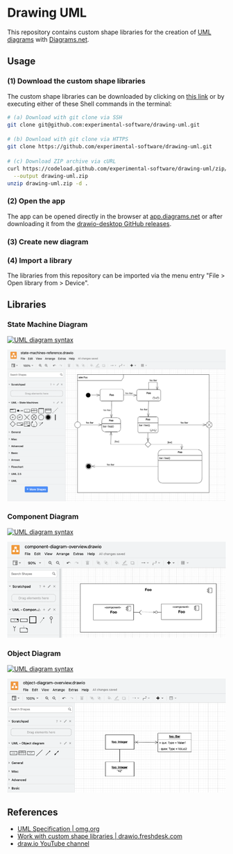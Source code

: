 # Drawing UML

This repository contains custom shape libraries for the creation of [UML diagrams](https://www.uml-diagrams.org) with [Diagrams.net](https://en.wikipedia.org/wiki/Diagrams.net).

## Usage

### (1) Download the custom shape libraries

The custom shape libraries can be downloaded by clicking on [this link](https://github.com/experimental-software/drawing-uml/archive/refs/heads/main.zip) or by executing either of these Shell commands in the terminal:

```bash
# (a) Download with git clone via SSH
git clone git@github.com:experimental-software/drawing-uml.git

# (b) Download with git clone via HTTPS
git clone https://github.com/experimental-software/drawing-uml.git

# (c) Download ZIP archive via cURL
curl https://codeload.github.com/experimental-software/drawing-uml/zip/refs/heads/main \
  --output drawing-uml.zip
unzip drawing-uml.zip -d .
```

### (2) Open the app

The app can be opened directly in the browser at [app.diagrams.net](https://app.diagrams.net) or after downloading it from the [drawio-desktop GitHub releases](https://github.com/jgraph/drawio-desktop/releases/latest).

### (3) Create new diagram

### (4) Import a library

The libraries from this repository can be imported via the menu entry "File > Open library from > Device".

## Libraries

### State Machine Diagram

[![UML diagram syntax](https://img.shields.io/badge/uml-syntax-lightgrey.svg)](https://www.uml-diagrams.org/state-machine-diagrams.html)

![diagram: state machine diagram overview](./docs/state-machine-diagram-overview.png)

### Component Diagram

[![UML diagram syntax](https://img.shields.io/badge/component_diagram-syntax-lightgrey.svg)](https://www.uml-diagrams.org/component-diagrams.html)

![diagram: component diagram overview](./docs/component-diagram-overview.png)

### Object Diagram

[![UML diagram syntax](https://img.shields.io/badge/object_diagram-syntax-lightgrey.svg)](https://www.uml-diagrams.org/class-diagrams-overview.html#object-diagram)

![diagram: object diagram overview](./docs/object-diagram-overview.png)

## References

- [UML Specification | omg.org](https://www.omg.org/spec/UML/)
- [Work with custom shape libraries | drawio.freshdesk.com](https://drawio.freshdesk.com/support/solutions/articles/16000067790-work-with-custom-shape-libraries)
- [draw.io YouTube channel](https://www.youtube.com/@drawioapp)
